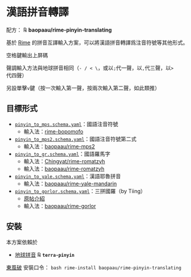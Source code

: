 # 漢語拼音轉譯

配方： ℞ **baopaau/rime-pinyin-translating**

基於 [Rime](http://rime.im) 的拼音互譯輸入方案，可以將漢語拼音轉譯爲注音符號等其他形式。

空格鍵輸出上屏碼

聲調輸入方法與地球拼音相同（`- / < \`，或以` ; `代一聲，以` , `代三聲，以` > `代四聲）

另設單擊` v `鍵（按一次輸入第一聲，按兩次輸入第二聲，如此類推）

## 目標形式
- [`pinyin_to_mps.schema.yaml`](pinyin_to_mps.schema.yaml)：國語注音符號
  - 輸入法：[rime-bopomofo](https://github.com/rime/rime-bopomofo)
- [`pinyin_to_mps2.schema.yaml`](pinyin_to_mps2.schema.yaml)：國語注音符號第二式
  - 輸入法：[baopaau/rime-mps2](https://github.com/baopaau/rime-mps2)
- [`pinyin_to_gr.schema.yaml`](pinyin_to_gr.schema.yaml)：國語羅馬字
  - 輸入法：[Chingyat/rime-romatzyh](https://github.com/chingyat/rime-romatzyh)
  - 輸入法：[baopaau/rime-romatzyh](https://github.com/baopaau/rime-romatzyh) 
- [`pinyin_to_yale.schema.yaml`](pinyin_to_yale.schema.yaml)：漢語耶魯拼音
  - 輸入法：[baopaau/rime-yale-mandarin](https://github.com/baopaau/rime-yale-mandarin)
- [`pinyin_to_gorlor.schema.yaml`](pinyin_to_gorlor.schema.yaml)：三拼國羅（by Tiing）
  - [原帖介紹](https://www.newsmth.net/nForum/#!article/Linguistics/79330)
  - 輸入法：[baopaau/rime-gorlor](https://github.com/baopaau/rime-gorlor) 


    
## 安裝

本方案依賴於

  - [地球拼音](https://github.com/rime/rime-terra-pinyin) ℞ **`terra-pinyin`**

[東風破](https://github.com/rime/plum) 安裝口令： `bash rime-install baopaau/rime-pinyin-translating`
